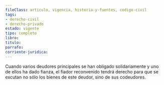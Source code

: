 ```yaml
---
fileClass: articulo, vigencia, historia-y-fuentes, codigo-civil
tags:
- derecho-civil
- derecho-privado
estado: vigente
tipo: completo
libro:
titulo:
parrafo:
corriente-juridica:
---
```

Cuando varios deudores principales se han obligado solidariamente y uno de ellos ha dado fianza, el fiador reconvenido tendrá derecho para que se excutan no sólo los bienes de este deudor, sino de sus codeudores.